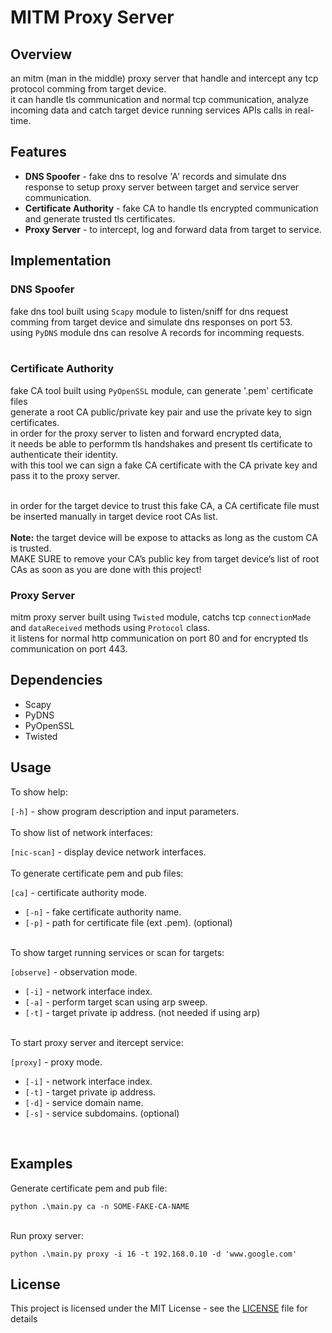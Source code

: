 # MITM Proxy Server

## Overview

an mitm (man in the middle) proxy server that handle and intercept any tcp protocol comming from target device. <br/>
it can handle tls communication and normal tcp communication, analyze incoming data and catch target device running services APIs calls in real-time.<br/>

## Features

*   <b>DNS Spoofer</b> - fake dns to resolve 'A' records and simulate dns response to setup proxy server between target and service server communication.
*   <b>Certificate Authority</b> - fake CA to handle tls encrypted communication and generate trusted tls certificates.
*   <b>Proxy Server</b> - to intercept, log and forward data from target to service.

## Implementation

### DNS Spoofer

fake dns tool built using `Scapy` module to listen/sniff for dns request comming from target device and simulate dns responses on port 53.<br/>
using `PyDNS` module dns can resolve A records for incomming requests.<br/>
<br/>

### Certificate Authority

fake CA tool built using `PyOpenSSL` module, can generate '.pem' certificate files<br/> 
generate a root CA public/private key pair and use the private key to sign certificates.<br/>
in order for the proxy server to listen and forward encrypted data,<br/>
it needs be able to performm tls handshakes and present tls certificate to authenticate their identity.<br/>
with this tool we can sign a fake CA certificate with the CA private key and pass it to the proxy server.<br/>

<br/>
in order for the target device to trust this fake CA, a CA certificate file must be inserted manually in target device root CAs list.<br/>
<br/>
<b>Note:</b> the target device will be expose to attacks as long as the custom CA is trusted.<br/>
MAKE SURE to remove your CA’s public key from target device’s list of root CAs as soon as you are done with this project!<br/>

### Proxy Server

mitm proxy server built using `Twisted` module, catchs tcp `connectionMade` and `dataReceived` methods using `Protocol` class.<br/>
it listens for normal http communication on port 80 and for encrypted tls communication on port 443.<br/>

## Dependencies

*   Scapy
*   PyDNS
*   PyOpenSSL
*   Twisted

## Usage
To show help:<br/>

`[-h]` - show program description and input parameters.<br/>
<br/>
To show list of network interfaces:<br/>

`[nic-scan]` - display device network interfaces.<br/>
<br/>
To generate certificate pem and pub files:<br/>

`[ca]` - certificate authority mode.<br/>
*    `[-n]` - fake certificate authority name.<br/>
*    `[-p]` - path for certificate file (ext .pem). (optional)<br/>
<br/>
To show target running services or scan for targets:<br/>

`[observe]` - observation mode.<br/>
*    `[-i]` - network interface index.<br/>
*    `[-a]` - perform target scan using arp sweep.<br/>
*    `[-t]` - target private ip address. (not needed if using arp)<br/>
<br/>
To start proxy server and itercept service:<br/>

`[proxy]` - proxy mode.<br/>
*    `[-i]` - network interface index.<br/>
*    `[-t]` - target private ip address.<br/>
*    `[-d]` - service domain name.<br/>
*    `[-s]` - service subdomains. (optional)<br/>
<br/>

## Examples

Generate certificate pem and pub file:<br/>

```
python .\main.py ca -n SOME-FAKE-CA-NAME
```
<br/>
Run proxy server:<br/>

```
python .\main.py proxy -i 16 -t 192.168.0.10 -d 'www.google.com'
```

## License

This project is licensed under the MIT License - see the [LICENSE](LICENSE) file for details
